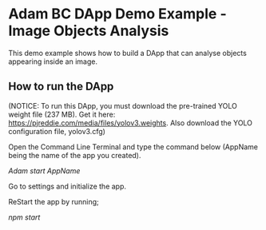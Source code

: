 
# Adam BC DApp Demo Example - Image Objects Analysis

This demo example shows how to build a DApp that can analyse objects appearing inside an image.

## How to run the DApp

(NOTICE: To run this DApp, you must download the pre-trained YOLO weight file 
(237 MB). Get it here: https://pjreddie.com/media/files/yolov3.weights. Also download the YOLO configuration file, yolov3.cfg)

Open the Command Line Terminal and type the command below (AppName being the name of the app you created).

_Adam start AppName_

Go to settings and initialize the app.

ReStart the app by running;

_npm start_
